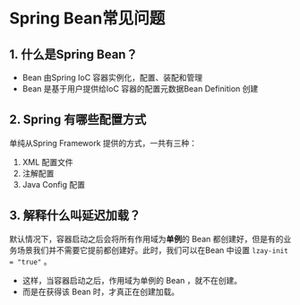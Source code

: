 # Spring Bean常见问题

## 1. 什么是Spring Bean？

- Bean 由Spring IoC 容器实例化，配置、装配和管理
- Bean 是基于用户提供给IoC 容器的配置元数据Bean Definition 创建

## 2. Spring 有哪些配置方式

单纯从Spring Framework 提供的方式，一共有三种：

1. XML 配置文件
2. 注解配置
3. Java Config 配置

## 3. 解释什么叫延迟加载？

默认情况下，容器启动之后会将所有作用域为**单例**的 Bean 都创建好，但是有的业务场景我们并不需要它提前都创建好。此时，我们可以在Bean 中设置 `lzay-init = "true"` 。

- 这样，当容器启动之后，作用域为单例的 Bean ，就不在创建。
- 而是在获得该 Bean 时，才真正在创建加载。
